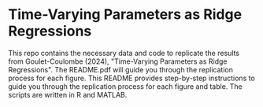 # Time-Varying Parameters as Ridge Regressions

This repo contains the necessary data and code to replicate the results from Goulet-Coulombe (2024), "Time-Varying Parameters as Ridge Regressions". The README.pdf will guide you through the replication process for each figure. This README provides step-by-step instructions to guide you through the replication process for each figure and table. The scripts are written in R and MATLAB.
